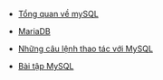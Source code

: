 - [Tổng quan về mySQL](docs/Tong_quan_mysql.md)

- [MariaDB](docs/MariaDB.md)

- [Những câu lệnh thao tác với MySQL](docs/MySQL_command.md)

- [Bài tập MySQL](docs/Bai_tap.md)

